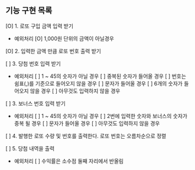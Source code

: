 ## 기능 구현 목록
[O] 1. 로또 구입 금액 입력 받기
- 예외처리
  [O] 1,000원 단위의 금액이 아닐경우

[O] 2. 입력한 금액 만큼 로또 번호 출력 받기

[ ] 3. 당첨 번호 입력 받기
- 예외처리
  [ ] 1 ~ 45의 숫자가 아닐 경우
  [ ] 중복된 숫자가 들어올 경우
  [ ] 번호는 쉼표(,)를 기준으로 들어오지 않을 경우
  [ ] 문자가 들어올 경우
  [ ] 6개의 숫자가 들어오지 않을 경우
  [ ] 아무것도 입력하지 않을 경우

[ ] 3. 보너스 번호 입력 받기
- 예외처리
  [ ] 1 ~ 45의 숫자가 아닐 경우
  [ ] 2번에 입력한 숫자와 보너스의 숫자가 중복 될 경우
  [ ] 문자가 들어올 경우
  [ ] 아무것도 입력하지 않을 경우

[ ] 4. 발행한 로또 수량 및 번호를 출력한다. 로또 번호는 오름차순으로 정렬

[ ] 5. 당첨 내역을 출력
- 예외처리
 [ ] 수익률은 소수점 둘째 자리에서 반올림
